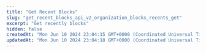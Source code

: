 ```yaml
---
title: "Get Recent Blocks"
slug: "get_recent_blocks_api_v2_organization_blocks_recents_get"
excerpt: "Get recently blocks"
hidden: false
createdAt: "Mon Jun 10 2024 23:04:15 GMT+0000 (Coordinated Universal Time)"
updatedAt: "Mon Jun 10 2024 23:04:18 GMT+0000 (Coordinated Universal Time)"
---
```

